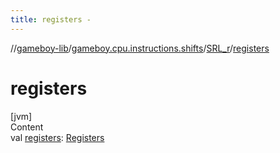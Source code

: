 ```yaml
---
title: registers -
---
```

//[gameboy-lib](../../index.md)/[gameboy.cpu.instructions.shifts](../index.md)/[SRL_r](index.md)/[registers](registers.md)



# registers  
[jvm]  
Content  
val [registers](registers.md): [Registers](../../gameboy.cpu/-registers/index.md)  



